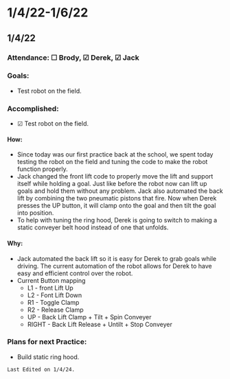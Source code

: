 # 1/4/22-1/6/22
## 1/4/22 
### Attendance: &#9744; Brody, &#9745; Derek, &#9745; Jack
### Goals:
- Test robot on the field.

### Accomplished:
- &#9745; Test robot on the field.

#### How:
- Since today was our first practice back at the school, we spent today testing the robot on the field and tuning the code to make the robot function properly.
- Jack changed the front lift code to properly move the lift and support itself while holding a goal. Just like before the robot now can lift up goals and hold them without any problem. Jack also automated the back lift by combining the two pneumatic pistons that fire. Now when Derek presses the UP button, it will clamp onto the goal and then tilt the goal into position. 
- To help with tuning the ring hood, Derek is going to switch to making a static conveyer belt hood instead of one that unfolds. 

#### Why:
- Jack automated the back lift so it is easy for Derek to grab goals while driving. The current automation of the robot allows for Derek to have easy and efficient control over the robot.
- Current Button mapping
    - L1 - front Lift Up
    - L2 - Font Lift Down
    - R1 - Toggle Clamp
    - R2 - Release Clamp
    - UP - Back Lift Clamp + Tilt + Spin Conveyer
    - RIGHT - Back Lift Release + Untilt + Stop Conveyer

### Plans for next Practice:
- Build static ring hood.

```{important}
Last Edited on 1/4/24.
```